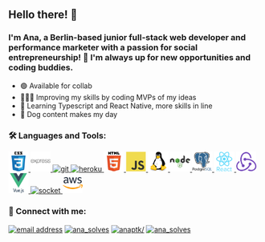 ## Hello there! 👾</h1>
### I'm Ana, a Berlin-based junior full-stack web developer and performance marketer with a passion for social entrepreneurship! 💚 I'm always up for new opportunities and coding buddies.
- 🟢 Available for collab
- 👩🏻‍💻 Improving my skills by coding MVPs of my ideas
- 🌱 Learning Typescript and React Native, more skills in line
- 🐶 Dog content makes my day



<!-- <br />
![](http://github-readme-stats.vercel.app/api?username=anaptsk&count_private=true&theme=nightowl&hide_title=true) -->

### :hammer_and_wrench: Languages and Tools:
<p align="left"> <a href="https://www.w3schools.com/css/" target="_blank" rel="noreferrer"> <img src="https://raw.githubusercontent.com/devicons/devicon/master/icons/css3/css3-original-wordmark.svg" alt="css3" width="40" height="40"/> </a> <a href="https://expressjs.com" target="_blank" rel="noreferrer"> <img src="https://raw.githubusercontent.com/devicons/devicon/master/icons/express/express-original-wordmark.svg" alt="express" width="40" height="40"/> </a> <a href="https://git-scm.com/" target="_blank" rel="noreferrer"> <img src="https://www.vectorlogo.zone/logos/git-scm/git-scm-icon.svg" alt="git" width="40" height="40"/> </a> <a href="https://heroku.com" target="_blank" rel="noreferrer"> <img src="https://www.vectorlogo.zone/logos/heroku/heroku-icon.svg" alt="heroku" width="40" height="40"/> </a> <a href="https://www.w3.org/html/" target="_blank" rel="noreferrer"> <img src="https://raw.githubusercontent.com/devicons/devicon/master/icons/html5/html5-original-wordmark.svg" alt="html5" width="40" height="40"/> </a> <a href="https://developer.mozilla.org/en-US/docs/Web/JavaScript" target="_blank" rel="noreferrer"> <img src="https://raw.githubusercontent.com/devicons/devicon/master/icons/javascript/javascript-original.svg" alt="javascript" width="40" height="40"/> </a> <a href="https://www.linux.org/" target="_blank" rel="noreferrer"> <img src="https://raw.githubusercontent.com/devicons/devicon/master/icons/linux/linux-original.svg" alt="linux" width="40" height="40"/> </a> <a href="https://nodejs.org" target="_blank" rel="noreferrer"> <img src="https://raw.githubusercontent.com/devicons/devicon/master/icons/nodejs/nodejs-original-wordmark.svg" alt="nodejs" width="40" height="40"/> </a> <a href="https://www.postgresql.org" target="_blank" rel="noreferrer"> <img src="https://raw.githubusercontent.com/devicons/devicon/master/icons/postgresql/postgresql-original-wordmark.svg" alt="postgresql" width="40" height="40"/> </a> <a href="https://reactjs.org/" target="_blank" rel="noreferrer"> <img src="https://raw.githubusercontent.com/devicons/devicon/master/icons/react/react-original-wordmark.svg" alt="react" width="40" height="40"/> </a> <a href="https://redux.js.org" target="_blank" rel="noreferrer"> <img src="https://raw.githubusercontent.com/devicons/devicon/master/icons/redux/redux-original.svg" alt="redux" width="40" height="40"/> </a> <a href="https://vuejs.org/" target="_blank" rel="noreferrer"> <img src="https://raw.githubusercontent.com/devicons/devicon/master/icons/vuejs/vuejs-original-wordmark.svg" alt="vuejs" width="40" height="40"/> </a> 
<a href="https://socket.io" target="_blank" rel="noreferrer"> <img src="https://external-content.duckduckgo.com/iu/?u=https%3A%2F%2Flembergsolutions.com%2Fsites%2Fdefault%2Ffiles%2Fmedia%2Flogo%2FSocket.io__0.png&f=1&nofb=1&ipt=498dfcf72100824e6a9698e432b67ba3ec8e2f71adcaec342103f9345f361acb&ipo=images" alt="socket" width="40" height="40"/> </a>
<a href="https://aws.amazon.com" target="_blank" rel="noreferrer"> <img src="https://raw.githubusercontent.com/devicons/devicon/master/icons/amazonwebservices/amazonwebservices-original-wordmark.svg" alt="aws" width="40" height="40"/> </a></p>

### 💬 Connect with me:
<p align="left">
 <a href="mailto:ana.ptk02@gmail.com" target="blank"><img align="center" src="https://cdn-icons-png.flaticon.com/512/732/732200.png" alt="email address" height="30" width="30" object-fit="cover" /></a>
<a href="https://twitter.com/ana_solves" target="blank"><img align="center" src="https://raw.githubusercontent.com/rahuldkjain/github-profile-readme-generator/master/src/images/icons/Social/twitter.svg" alt="ana_solves" height="30" width="40" /></a>
<a href="https://linkedin.com/in/anaptk/" target="blank"><img align="center" src="https://raw.githubusercontent.com/rahuldkjain/github-profile-readme-generator/master/src/images/icons/Social/linked-in-alt.svg" alt="anaptk/" height="30" width="40" /></a>
<a href="https://instagram.com/ana_solves" target="blank"><img align="center" src="https://raw.githubusercontent.com/rahuldkjain/github-profile-readme-generator/master/src/images/icons/Social/instagram.svg" alt="ana_solves" height="30" width="40" /></a>
</p>
